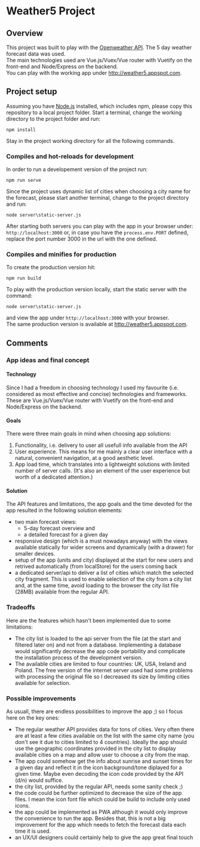 # Weather5 Project

## Overview
This project was built to play with the [Openweather API](https://openweathermap.org/forecast5). The 5 day weather forecast data was used.   
The main technologies used are Vue.js/Vuex/Vue router with Vuetify on the front-end and Node/Express on the backend.   
You can play with the working app under <http://weather5.appspot.com>.

## Project setup
Assuming you have [Node.js](https://nodejs.org/en/) installed, which includes npm, please copy this repository to a local project folder. Start a terminal, change the working directory to the project folder and run:
```
npm install
```
Stay in the project working directory for all the following commands.

### Compiles and hot-reloads for development
In order to run a developement version of the project run:
```
npm run serve
```
Since the project uses dynamic list of cities when choosing a city name for the forecast, please start another terminal, change to the project directory and run:
```
node server\static-server.js
```
After starting both servers you can play with the app in your browser under: `http://localhost:3000` or, in case you have the `process.env.PORT` defined, replace the port number 3000 in the url with the one defined.

### Compiles and minifies for production
To create the production version hit:
```
npm run build
```
To play with the production version locally, start the static server with the command:
```
node server\static-server.js
```
and view the app under `http://localhost:3000` with your browser.   
The same production version is available at <http://weather5.appspot.com>.

## Comments

### App ideas and final concept

#### Technology
Since I had a freedom in choosing technology I used my favourite (i.e. considered as most effective and concise) technologies and frameworks. These are Vue.js/Vuex/Vue router with Vuetify on the front-end and Node/Express on the backend.

#### Goals
There were three main goals in mind when choosing app solutions:
1. Functionality, i.e. delivery to user all usefull info available from the API
2. User experience. This means for me mainly a clear user interface with a natural, convenient navigation, at a good aesthetic level.
3. App load time, which translates into a lightweight solutions with limited number of server calls. (It's also an element of the user experience but worth of a dedicated attention.)
 
#### Solution
The API features and limitations, the app goals and the time devoted for the app resulted in the following solution elements:
- two main forecast views:
    - 5-day forecast overview and
    - a detailed forecast for a given day
- responsive design (which is a must nowadays anyway) with the views available statically for wider screens and dynamically (with a drawer) for smaller devices.
- setup of the app (units and city) displayed at the start for new users and retrived automatically (from localStore) for the users coming back
- a dedicated server/api to deliver a list of cities which match the selected city fragment. This is used to enable selection of the city from a city list and, at the same time, avoid loading to the browser the city list file (28MB) available from the regular API.

### Tradeoffs
Here are the features which hasn't been implemented due to some limitations:
- The city list is loaded to the api server from the file (at the start and filtered later on) and not from a database. Implementing a database would significantly decrease the app code portability and complicate the installation process of the development version.
- The available cities are limited to four countries: UK, USA, Ireland and Poland. The free version of the internet server used had some problems with processing the original file so I decreased its size by limiting cities available for selection.

### Possible improvements
As usuall, there are endless possibilities to improve the app ;) so I focus here on the key ones:
- The regular weather API provides data for tons of cities. Very often there are at least a few cities available on the list with the same city name (you don't see it due to cities limited to 4 countries). Ideally the app should use the geographic coordinates provided in the city list to display available cities on a map and allow user to choose a city from the map.
- The app could somehow get the info about sunrise and sunset times for a given day and reflect it in the icon background/tone diplayed for a given time. Maybe even decoding the icon code provided by the API (d/n) would suffice.
- the city list, provided by the regular API, needs some sanity check ;)
- the code could be further optimized to decrease the size of the app files. I mean the icon font file which could be build to include only used icons.
- the app could be implemented as PWA although it would only improve the convenience to run the app. Besides that, this is not a big improvement for the app which needs to fetch the forecast data each time it is used.
- an UX/UI designers could certainly help to give the app great final touch

